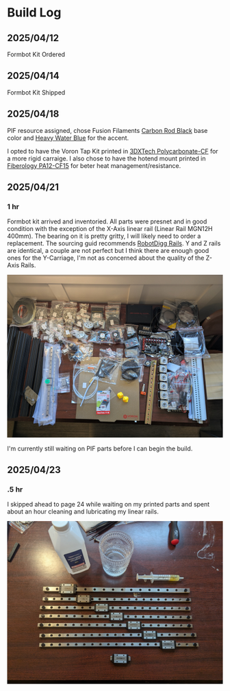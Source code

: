 # Build Log

## 2025/04/12
Formbot Kit Ordered


## 2025/04/14
Formbot Kit Shipped


## 2025/04/18
PIF resource assigned, chose Fusion Filaments [Carbon Rod Black](https://fusionfilaments.com/1kg-abs15-filament-carbon-rod-black) base color and [Heavy Water Blue](https://fusionfilaments.com/1kg-abs15-filament-heavy-water-blue) for the accent. 

I opted to have the Voron Tap Kit printed in [3DXTech Polycarbonate-CF](https://www.3dxtech.com/products/carbonx-pc-cf-1) for a more rigid carraige.  I also chose to have the hotend mount printed in [Fiberology PA12-CF15](https://fiberlogy.com/en/fiberlogy-filaments/pa12cf_en/) for beter heat management/resistance.


## 2025/04/21

### 1 hr
Formbot kit arrived and inventoried.  All parts were presnet and in good condition with the exception of the X-Axis linear rail (Linear Rail MGN12H 400mm).  The bearing on it is pretty gritty, I will likely need to order a replacement.  The sourcing guid recommends [RobotDigg Rails](https://www.robotdigg.com/product/1314/Black-anodized-linear-rail-7,-9,-12-and-15).  Y and Z rails are identical, a couple are not perfect but I think there are enough good ones for the Y-Carriage, I'm not as concerned about the quality of the Z-Axis Rails.

![Formbot Kit Parts](./Assets/Inventoried%20Parts.jpg)

I'm currently still waiting on PIF parts before I can begin the build.


## 2025/04/23

### .5 hr

I skipped ahead to page 24 while waiting on my printed parts and spent about an hour cleaning and lubricating my linear rails.

![Linear Rails](./Assets/Linear%20Rails.jpg)
